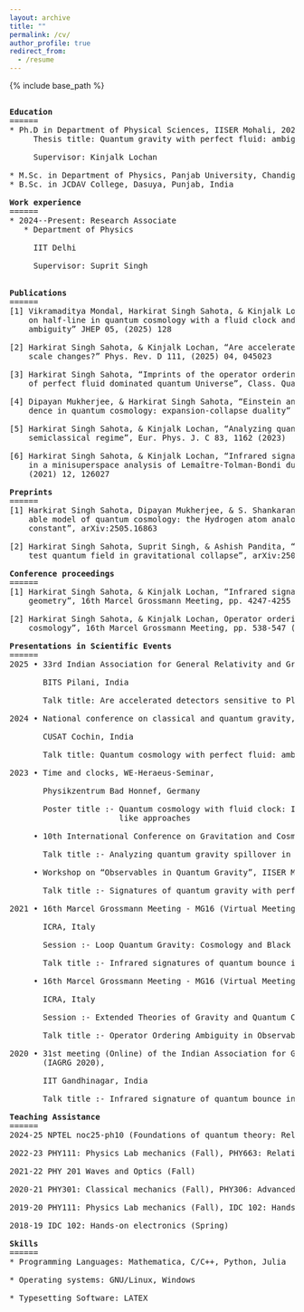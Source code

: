 ```yaml
---
layout: archive
title: ""
permalink: /cv/
author_profile: true
redirect_from:
  - /resume
---
```


{% include base_path %}
 <pre>
  
<strong>Education</strong>
======
* Ph.D in Department of Physical Sciences, IISER Mohali, 2024
     Thesis title: Quantum gravity with perfect fluid: ambiguities and their imprints <br />
     Supervisor: Kinjalk Lochan <br />
* M.Sc. in Department of Physics, Panjab University, Chandigarh, India, 2017
* B.Sc. in JCDAV College, Dasuya, Punjab, India

<strong>Work experience</strong>
======
* 2024--Present: Research Associate
   * Department of Physics <br />
     IIT Delhi <br />
     Supervisor: Suprit Singh <br />

<strong>Publications</strong>
======
[1] Vikramaditya Mondal, Harkirat Singh Sahota, & Kinjalk Lochan, “Exact path integrals
    on half-line in quantum cosmology with a fluid clock and aspects of operator ordering
    ambiguity” JHEP 05, (2025) 128

[2] Harkirat Singh Sahota, & Kinjalk Lochan, “Are accelerated detectors sensitive to Planck
    scale changes?” Phys. Rev. D 111, (2025) 04, 045023

[3] Harkirat Singh Sahota, “Imprints of the operator ordering ambiguity on the dynamics
    of perfect fluid dominated quantum Universe”, Class. Quant. Grav. 41, 175006, (2024)

[4] Dipayan Mukherjee, & Harkirat Singh Sahota, “Einstein and Jordan frame correspon-
    dence in quantum cosmology: expansion-collapse duality” Eur. Phys. J. C 83, 803 (2023)

[5] Harkirat Singh Sahota, & Kinjalk Lochan, “Analyzing quantum gravity spillover in the
    semiclassical regime”, Eur. Phys. J. C 83, 1162 (2023)

[6] Harkirat Singh Sahota, & Kinjalk Lochan, “Infrared signatures of a quantum bounce
    in a minisuperspace analysis of Lemaître-Tolman-Bondi dust collapse” Phys. Rev. D 104,
    (2021) 12, 126027

<strong>Preprints</strong>
======
[1] Harkirat Singh Sahota, Dipayan Mukherjee, & S. Shankaranarayanan, “An exactly solv-
    able model of quantum cosmology: the Hydrogen atom analogy with dust and cosmological
    constant”, arXiv:2505.16863

[2] Harkirat Singh Sahota, Suprit Singh, & Ashish Pandita, “Non-local correlations of a
    test quantum field in gravitational collapse”, arXiv:2505.04701

<strong>Conference proceedings</strong>
======
[1] Harkirat Singh Sahota, & Kinjalk Lochan, “Infrared signatures of quantum bounce in collapsing
    geometry”, 16th Marcel Grossmann Meeting, pp. 4247-4255 (2023)

[2] Harkirat Singh Sahota, & Kinjalk Lochan, Operator ordering ambiguity in observables of quantum
    cosmology”, 16th Marcel Grossmann Meeting, pp. 538-547 (2023)

<strong>Presentations in Scientific Events</strong>
======
2025 • 33rd Indian Association for General Relativity and Gravitation Meeting (IAGRG 2025), <br />
       BITS Pilani, India <br />
       Talk title: Are accelerated detectors sensitive to Planck scale changes?

2024 • National conference on classical and quantum gravity, <br />
       CUSAT Cochin, India <br />
       Talk title: Quantum cosmology with perfect fluid: ambiguities and their imprints

2023 • Time and clocks, WE-Heraeus-Seminar, <br />
       Physikzentrum Bad Honnef, Germany <br />
       Poster title :- Quantum cosmology with fluid clock: Implications for the dressed metric-
                       like approaches

     • 10th International Conference on Gravitation and Cosmology (ICGC 2023), IIT Guwahati, India <br />
       Talk title :- Analyzing quantum gravity spillover in the semiclassical regime

     • Workshop on “Observables in Quantum Gravity”, IISER Mohali, India <br />
       Talk title :- Signatures of quantum gravity with perfect fluid

2021 • 16th Marcel Grossmann Meeting - MG16 (Virtual Meeting - July 2021), <br />
       ICRA, Italy <br />
       Session :- Loop Quantum Gravity: Cosmology and Black Holes <br />
       Talk title :- Infrared signatures of quantum bounce in collapsing geometry 
       
     • 16th Marcel Grossmann Meeting - MG16 (Virtual Meeting - July 2021), <br />
       ICRA, Italy <br />
       Session :- Extended Theories of Gravity and Quantum Cosmology <br />
       Talk title :- Operator Ordering Ambiguity in Observables of Quantum Cosmology

2020 • 31st meeting (Online) of the Indian Association for General Relativity and Gravitation
       (IAGRG 2020), <br />
       IIT Gandhinagar, India <br />
       Talk title :- Infrared signature of quantum bounce in collapsing geometry
  
<strong>Teaching Assistance</strong>
======
2024-25 NPTEL noc25-ph10 (Foundations of quantum theory: Relativistic approach)

2022-23 PHY111: Physics Lab mechanics (Fall), PHY663: Relativistic cosmology (Spring)

2021-22 PHY 201 Waves and Optics (Fall)

2020-21 PHY301: Classical mechanics (Fall), PHY306: Advanced quantum mechanics (Spring)

2019-20 PHY111: Physics Lab mechanics (Fall), IDC 102: Hands-on electronics (Spring)

2018-19 IDC 102: Hands-on electronics (Spring)

<strong>Skills</strong>
======
* Programming Languages: Mathematica, C/C++, Python, Julia

* Operating systems: GNU/Linux, Windows

* Typesetting Software: LATEX
 </pre>
